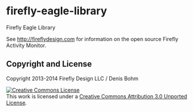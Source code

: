 firefly-eagle-library
=====================

Firefly Eagle Library

See http://fireflydesign.com for information on the open source Firefly Activity Monitor.

Copyright and License
---------------------
Copyright 2013-2014 Firefly Design LLC / Denis Bohm

<a rel="license" href="http://creativecommons.org/licenses/by/3.0/deed.en_US"><img alt="Creative Commons License" style="border-width:0" src="http://i.creativecommons.org/l/by/3.0/88x31.png" /></a><br />This work is licensed under a <a rel="license" href="http://creativecommons.org/licenses/by/3.0/deed.en_US">Creative Commons Attribution 3.0 Unported License</a>.
